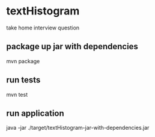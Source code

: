 # textHistogram
take home interview question

## package up jar with dependencies
mvn package

## run tests
mvn test

## run application
java -jar ./target/textHistogram-jar-with-dependencies.jar
